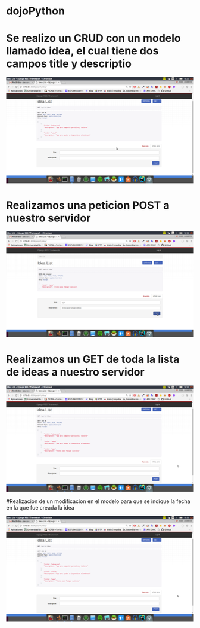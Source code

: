 # dojoPython
# Se realizo un CRUD con un modelo llamado idea, el cual tiene dos campos title y descriptio

![imagen](./idea/empresariales.png)

# Realizamos una peticion POST a nuestro servidor 

![imagen](./idea/2.png)

# Realizamos un GET de toda la lista de ideas a nuestro servidor

![imagen](./idea/3.png)

#Realizacion de un modificacion en el modelo para que se indique la fecha en la que fue creada la idea

![imagen](./idea/3.png)
